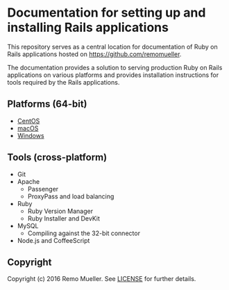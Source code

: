 # Documentation for setting up and installing Rails applications
This repository serves as a central location for documentation of Ruby on Rails applications hosted on https://github.com/remomueller.

The documentation provides a solution to serving production Ruby on Rails applications on various platforms and provides installation instructions for tools required by the Rails applications.

## Platforms (64-bit)

- [CentOS](https://github.com/remomueller/documentation/tree/master/centos)
- [macOS](https://github.com/remomueller/documentation/tree/master/macos)
- [Windows](https://github.com/remomueller/documentation/tree/master/windows)

## Tools (cross-platform)

- Git
- Apache
  - Passenger
  - ProxyPass and load balancing
- Ruby
  - Ruby Version Manager
  - Ruby Installer and DevKit
- MySQL
  - Compiling against the 32-bit connector
- Node.js and CoffeeScript

## Copyright

Copyright (c) 2016 Remo Mueller. See [LICENSE](https://github.com/remomueller/documentation/blob/master/LICENSE) for further details.
